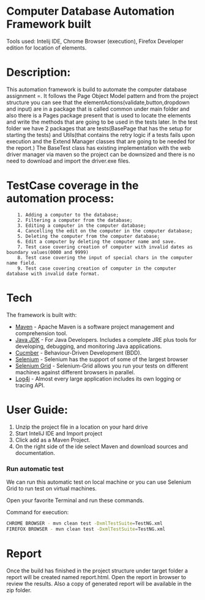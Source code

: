 # Computer Database Automation Framework built

Tools used: Intelij IDE, Chrome Browser (execution), Firefox Developer edition for location of elements.


# Description:
This automation framework is build to automate the computer database assignment =.
It follows the Page Object Model pattern and from the project structure you can see that the elementActions(validate,button,dropdown and input) are in a package that is called common under main folder 
and also there is a Pages package present that is used to locate the elements and write the methods that are going to be used in the tests later.
In the test folder we have 2 packages that are tests(BasePage that has the setup for starting the tests) and 
Utils(that contains the retry logic if a tests fails upon execution and the Extend Manager classes that are going to be needed for the report.)
The BaseTest class has existing implementation with the web driver manager via maven so the project can be downsized and there is no need to download and import the driver.exe files.

# TestCase coverage in the automation process:
	    1. Adding a computer to the database;
		2. Filtering a computer from the database;
		3. Editing a computer in the computer database;
		4. Cancelling the edit on the computer in the computer database;
		5. Deleting the computer from the computer database;
		6. Edit a computer by deleting the computer name and save.
		7. Test case covering creation of computer with invalid dates as boundary values(0000 and 9999)
		8. Test case covering the input of special chars in the computer name field.
		9. Test case covering creation of computer in the computer database with invalid date format.
		
# Tech
The framework is built with:
* [Maven](https://maven.apache.org/) - Apache Maven is a software project management and comprehension tool.
* [Java JDK](https://www.oracle.com/technetwork/java/javase/downloads/index.html) - For Java Developers. Includes a complete JRE plus tools for developing, debugging, and monitoring Java applications.
* [Cucmber](https://docs.cucumber.io/) - Behaviour-Driven Development (BDD).
* [Selenium](https://www.seleniumhq.org/download/) - Selenium has the support of some of the largest browser
* [Selenium Grid](https://www.seleniumhq.org/docs/07_selenium_grid.jsp) - Selenium-Grid allows you run your tests on different machines against different browsers in parallel.
* [Log4j](https://logging.apache.org/log4j/2.x/) - Almost every large application includes its own logging or tracing API. 
	


# User Guide: 
1. Unzip the project file in a location on your hard drive
2. Start InteliJ IDE and Import project 
3. Click add as a Maven Project.
4. On the right side of the ide select Maven and download sources and documentation.

### Run automatic test

We can run this automatic test on local machine or you can use Selenium Grid to run test on virtual machines.

Open your favorite Terminal and run these commands.

Command for execution:
```sh
CHROME BROWSER - mvn clean test -DxmlTestSuite=TestNG.xml
FIREFOX BROWSER - mvn clean test -DxmlTestSuite=TestNG.xml
```

# Report
Once the build has finished in the project structure under target folder a report will be created named report.html.
Open the report in browser to review the results.
Also a copy of generated report will be available in the zip folder.
	